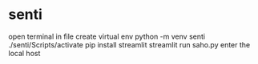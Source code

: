 # senti
open terminal in file create virtual env 
python -m venv senti 
./senti/Scripts/activate 
pip install streamlit 
streamlit run saho.py 
enter the local host
